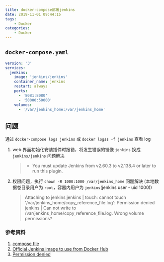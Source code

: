 ```yaml
---
title: docker-compose部署jenkins
date: 2019-11-01 09:44:15
tags:
    - Docker
categories:
    - Docker
---
```


## `docker-compose.yaml`

```yaml
version: '3'
services:
  jenkins:
    image: 'jenkins/jenkins'
    container_name: jenkins
    restart: always
    ports:
      - '8081:8080'
      - '50000:50000'
    volumes:
      - '/var/jenkins_home:/var/jenkins_home'
```

## 问题

通过 `docker-compose logs jenkins` 或 `docker logss -f jenkins` 查看 log

1. web 界面初始化安装插件时报错，将发生错误的镜像 `jenkins` 换成 `jenkins/jenkins` 问题解决
   >  - You must update Jenkins from v2.60.3 to v2.138.4 or later to run this plugin.
2. 权限问题，执行 `chown -R 1000:1000 /var/jenkins_home` 问题解决 (本地数据卷目录用户为 `root`，容器内用户为 `jenkins`(jenkins user - uid 1000))
    > Attaching to jenkins
    > jenkins    | touch: cannot touch '/var/jenkins_home/copy_reference_file.log': Permission denied
    >jenkins    | Can not write to /var/jenkins_home/copy_reference_file.log. Wrong volume permissions?

### 参考资料

1. [compose file](https://yeasy.gitbooks.io/docker_practice/content/compose/compose_file.html)
2. [Official Jenkins image to use from Docker Hub](https://jenkins.io/blog/2018/12/10/the-official-Docker-image/)
3. [Permission denied](https://github.com/jenkinsci/docker/issues/177)